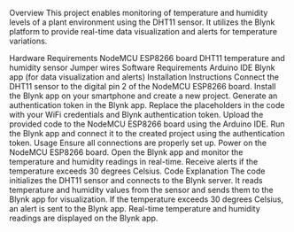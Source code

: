 Overview
This project enables monitoring of temperature and humidity levels of a plant environment using the DHT11 sensor. It utilizes the Blynk platform to provide real-time data visualization and alerts for temperature variations.

Hardware Requirements
NodeMCU ESP8266 board
DHT11 temperature and humidity sensor
Jumper wires
Software Requirements
Arduino IDE
Blynk app (for data visualization and alerts)
Installation Instructions
Connect the DHT11 sensor to the digital pin 2 of the NodeMCU ESP8266 board.
Install the Blynk app on your smartphone and create a new project.
Generate an authentication token in the Blynk app.
Replace the placeholders in the code with your WiFi credentials and Blynk authentication token.
Upload the provided code to the NodeMCU ESP8266 board using the Arduino IDE.
Run the Blynk app and connect it to the created project using the authentication token.
Usage
Ensure all connections are properly set up.
Power on the NodeMCU ESP8266 board.
Open the Blynk app and monitor the temperature and humidity readings in real-time.
Receive alerts if the temperature exceeds 30 degrees Celsius.
Code Explanation
The code initializes the DHT11 sensor and connects to the Blynk server.
It reads temperature and humidity values from the sensor and sends them to the Blynk app for visualization.
If the temperature exceeds 30 degrees Celsius, an alert is sent to the Blynk app.
Real-time temperature and humidity readings are displayed on the Blynk app.
